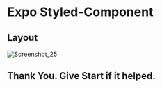 # Expo Styled-Component

## Layout

![Screenshot_25](https://user-images.githubusercontent.com/37630292/83278814-fbb19480-a1f5-11ea-80a9-14ae22d4776f.jpg)



## Thank You. Give Start if it helped.
